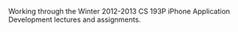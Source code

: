 Working through the Winter 2012-2013 CS 193P iPhone Application
Development lectures and assignments.
